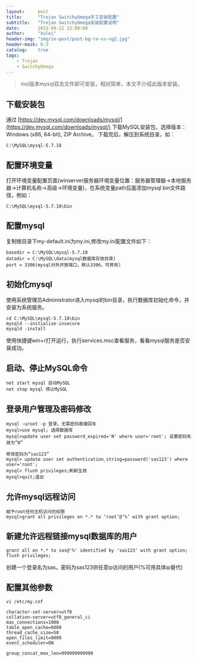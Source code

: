 ```yaml
---
layout:     post
title:      "Trojan SwitchyOmega手工安装配置"
subtitle:   "Trojan SwitchyOmega安装配置说明"
date:       2021-09-12 12:00:00
author:     "Xulei"
header-img: "img/in-post/post-bg-re-vs-ng2.jpg"
header-mask: 0.3
catalog:    true
tags:
    - Trojan
    - SwitchyOmega
---
```


> msi版本mysql双击文件即可安装，相对简单，本文不介绍此版本安装。

## 下载安装包

通过 [https://dev.mysql.com/downloads/mysql/](https://dev.mysql.com/downloads/mysql/) 下载MySQL安装包，选择版本：Windows (x86, 64-bit), ZIP Archive。
下载完后，解压到系统目录，如：

```
C:\MySQL\mysql-5.7.18
```


## 配置环境变量
打开环境变量配置页面(winserver服务器环境变量位置：服务器管理器->本地服务器->计算机名称->高级->环境变量)，在系统变量path后面添加mysql bin文件路径，例如：

```
C:\MySQL\mysql-5.7.18\bin
```

## 配置mysql
复制根目录下my-default.ini为my.ini,修改my.ini配置文件如下：

```
basedir = C:\MySQL\mysql-5.7.18
datadir = C:\MySQL\data(mysql数据库存放目录)
port = 3306(mysql对外开放端口，默认3306，可修改)
```

## 初始化mysql
使用系统管理员Administrator进入mysql的bin目录，执行数据库初始化命令，并安装为系统服务。

```
cd C:\MySQL\mysql-5.7.18\bin
mysqld --initialize-insecure
mysqld -install
```

使用快捷键win+r打开运行，执行services.msc查看服务，看看mysql服务是否安装成功。

## 启动、停止MySQL命令

```
net start mysql 启动MySQL
net stop mysql 停止MySQL
```

## 登录用户管理及密码修改

```
mysql -uroot -p 登录，无需密码直接回车
mysql>use mysql; 选择数据库
mysql>update user set password_expired='N' where user='root'; 设置密码失效为”N”

修改密码为”sas123”
mysql> update user set authentication_string=password('sas123') where user='root';
mysql> flush privileges;刷新生效
mysql>quit;退出
```

## 允许mysql远程访问

```
赋予root任何主机访问的权限
mysql>grant all privileges on *.* to ‘root’@’%’ with grant option;
```

## 新建允许远程链接mysql数据库的用户

```
grant all on *.* to sas@'%' identified by 'sas123' with grant option;
flush privileges;
```

创建一个登录名为sas，密码为sas123供任意ip访问的用户(%可用具体ip替代)

## 配置其他参数

```
vi /etc/my.cnf

character-set-server=utf8
collation-server=utf8_general_ci
max_connections=1000
table_open_cache=6000
thread_cache_size=50
open_files_limit=8000
event_scheduler=ON
 
group_concat_max_len=999999999999
```
